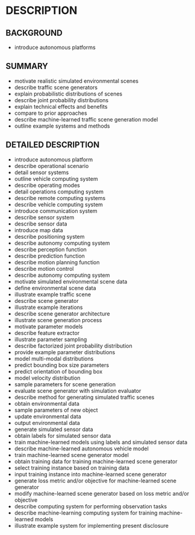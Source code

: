 # DESCRIPTION

## BACKGROUND

- introduce autonomous platforms

## SUMMARY

- motivate realistic simulated environmental scenes
- describe traffic scene generators
- explain probabilistic distributions of scenes
- describe joint probability distributions
- explain technical effects and benefits
- compare to prior approaches
- describe machine-learned traffic scene generation model
- outline example systems and methods

## DETAILED DESCRIPTION

- introduce autonomous platform
- describe operational scenario
- detail sensor systems
- outline vehicle computing system
- describe operating modes
- detail operations computing system
- describe remote computing systems
- describe vehicle computing system
- introduce communication system
- describe sensor system
- describe sensor data
- introduce map data
- describe positioning system
- describe autonomy computing system
- describe perception function
- describe prediction function
- describe motion planning function
- describe motion control
- describe autonomy computing system
- motivate simulated environmental scene data
- define environmental scene data
- illustrate example traffic scene
- describe scene generator
- illustrate example iterations
- describe scene generator architecture
- illustrate scene generation process
- motivate parameter models
- describe feature extractor
- illustrate parameter sampling
- describe factorized joint probability distribution
- provide example parameter distributions
- model multi-modal distributions
- predict bounding box size parameters
- predict orientation of bounding box
- model velocity distribution
- sample parameters for scene generation
- evaluate scene generator with simulation evaluator
- describe method for generating simulated traffic scenes
- obtain environmental data
- sample parameters of new object
- update environmental data
- output environmental data
- generate simulated sensor data
- obtain labels for simulated sensor data
- train machine-learned models using labels and simulated sensor data
- describe machine-learned autonomous vehicle model
- train machine-learned scene generator model
- obtain training data for training machine-learned scene generator
- select training instance based on training data
- input training instance into machine-learned scene generator
- generate loss metric and/or objective for machine-learned scene generator
- modify machine-learned scene generator based on loss metric and/or objective
- describe computing system for performing observation tasks
- describe machine-learning computing system for training machine-learned models
- illustrate example system for implementing present disclosure


